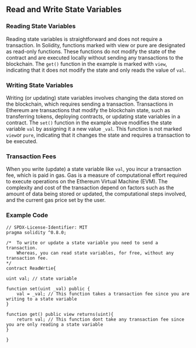 ## Read and Write State Variables

### Reading State Variables
Reading state variables is straightforward and does not require a transaction. In Solidity, functions marked with view or pure are designated as read-only functions. These functions do not modify the state of the contract and are executed locally without sending any transactions to the blockchain. The `get()` function in the example is marked with `view`, indicating that it does not modify the state and only reads the value of `val`.

### Writing State Variables
Writing (or updating) state variables involves changing the data stored on the blockchain, which requires sending a transaction. Transactions in Ethereum are transactions that modify the blockchain state, such as transferring tokens, deploying contracts, or updating state variables in a contract. The `set()` function in the example above modifies the state variable `val` by assigning it a new value `_val`. This function is not marked `view`or `pure`, indicating that it changes the state and requires a transaction to be executed.

### Transaction Fees
When you write (update) a state variable like `val`, you incur a transaction fee, which is paid in gas. Gas is a measure of computational effort required to execute operations on the Ethereum Virtual Machine (EVM). The complexity and cost of the transaction depend on factors such as the amount of data being stored or updated, the computational steps involved, and the current gas price set by the user.


### Example Code
```solidity
// SPDX-License-Identifier: MIT
pragma solidity ^0.8.0;

/*  To write or update a state variable you need to send a transaction.
    Whereas, you can read state variables, for free, without any transaction fee.
*/
contract ReadWrtie{

uint val; // state variable

function set(uint _val) public {
    val = _val; // This function takes a transaction fee since you are writing to a state variable
}

function get() public view returns(uint){
    return val; // This function dont take any transaction fee since you are only reading a state variable
}

}
```
